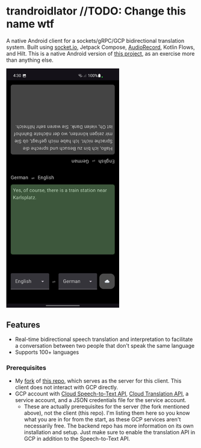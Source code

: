 # trandroidlator //TODO: Change this name wtf
A native Android client for a sockets/gRPC/GCP bidirectional translation system. Built using [socket.io](https://socket.io/blog/native-socket-io-and-android/), Jetpack Compose, [AudioRecord](https://developer.android.com/reference/android/media/AudioRecord), Kotlin Flows, and Hilt. This is a native Android version of [this project](https://socket.io/blog/native-socket-io-and-android/), as an exercise more than anything else.

<img src="screenshots/2.jpg" alt="Main Screenshot" width="300"/>

## Features
- Real-time bidirectional speech translation and interpretation to facilitate a conversation between two people that don't speak the same language
- Supports 100+ languages

### Prerequisites
- My [fork](https://github.com/critt/transcription_service) of [this repo](saharmor/realtime-transcription-playground), which serves as the server for this client. This client does not interact with GCP directly.
- GCP account with [Cloud Speech-to-Text API](https://cloud.google.com/speech-to-text/?hl=en), [Cloud Translation API](https://cloud.google.com/translate?hl=en), a service account, and a JSON credentials file for the service account.
    - These are actually prerequisites for the server (the fork mentioned above), not the client (this repo). I'm listing them here so you know what you are in for from the start, as these GCP services aren't necessarily free. The backend repo has more information on its own installation and setup. Just make sure to enable the translation API in GCP in addition to the Speech-to-Text API.
